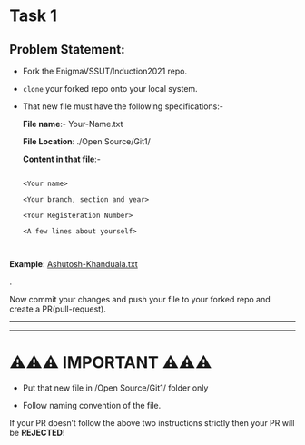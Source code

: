 # Task 1

## Problem Statement: 

 

- Fork the EnigmaVSSUT/Induction2021 repo.  

- `clone` your forked repo onto your local system.  
<!-- 
- In that cloned local repo Create a new file in a new branch.   
-->
- That new file must have the following specifications:- 



    **File name**:- Your-Name.txt 

    **File Location**: ./Open Source/Git1/ 

    

    **Content in that file**:- 

    ``` 

    <Your name> 

    <Your branch, section and year> 

    <Your Registeration Number> 

    <A few lines about yourself> 

    

    ``` 

 

**Example**: [Ashutosh-Khanduala.txt](Ashutosh-Khanduala.txt)

 
.

Now commit your changes and push your file to your forked repo and create a PR(pull-request). 

------------------------------------ 

-----------------------------------


# ⚠⚠⚠ IMPORTANT ⚠⚠⚠ 

 

- Put that new file in /Open Source/Git1/  folder only 

- Follow naming convention of the file. 
<!-- 
- Make sure to give PR through new branch you created instead of main/master branch. 
 -->
 

If your PR doesn’t follow the above two instructions strictly then your PR will be **REJECTED**! 
